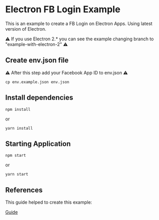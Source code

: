 # Electron FB Login Example

This is an example to create a FB Login on Electron Apps.
Using latest version of Electron.

⚠️ If you use Electron 2.* you can see the example changing branch to "example-with-electron-2" ⚠️

## Create env.json file
⚠️ After this step add your Facebook App ID to env.json ⚠️

````
cp env.example.json env.json
````

## Install dependencies
````
npm install
````

or

````
yarn install
````

## Starting Application
````
npm start
````

or

````
yarn start
````

## References

This guide helped to create this example:

[Guide](https://competenepal.com/lets-make-a-facebook-login-system-in-electron-that-actually-works/)